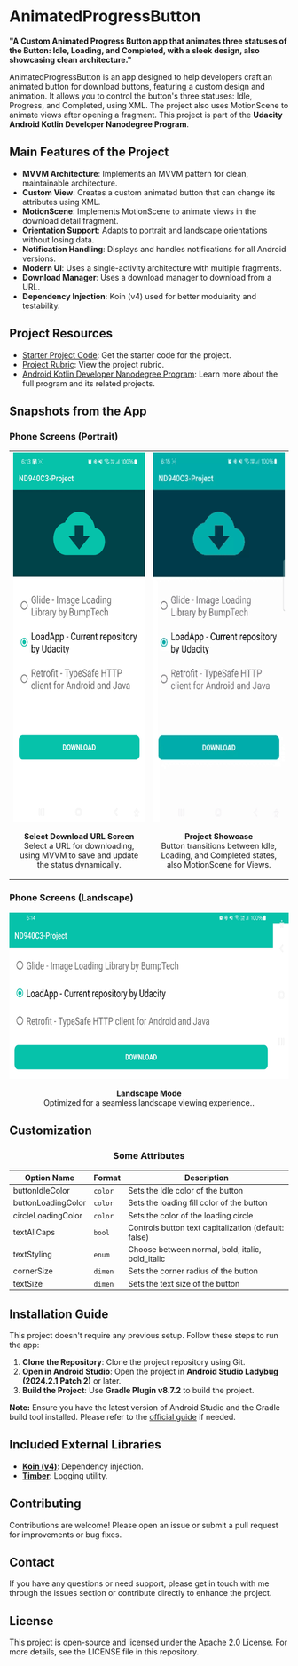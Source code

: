 # AnimatedProgressButton

**"A Custom Animated Progress Button app that animates three statuses of the Button: Idle, Loading, and Completed, with a sleek design, also showcasing clean architecture."**

AnimatedProgressButton is an app designed to help developers craft an animated button for download buttons, featuring a custom design and animation. It allows you to control the button's three statuses: Idle, Progress, and Completed, using XML. The project also uses MotionScene to animate views after opening a fragment. This project is part of the **Udacity Android Kotlin Developer Nanodegree Program**.

## Main Features of the Project

- **MVVM Architecture**: Implements an MVVM pattern for clean, maintainable architecture.
- **Custom View**: Creates a custom animated button that can change its attributes using XML.
- **MotionScene**: Implements MotionScene to animate views in the download detail fragment.
- **Orientation Support**: Adapts to portrait and landscape orientations without losing data.
- **Notification Handling**: Displays and handles notifications for all Android versions.
- **Modern UI**: Uses a single-activity architecture with multiple fragments.
- **Download Manager**: Uses a download manager to download from a URL.
- **Dependency Injection**: Koin (v4) used for better modularity and testability.

## Project Resources

- [Starter Project Code](https://github.com/udacity/nd940-c3-advanced-android-programming-project-starter): Get the starter code for the project.
- [Project Rubric](https://docs.google.com/document/d/1xmW1wM-Ch1pa3Ldoz5TBd-9qXCTSv9LfX2ZOECJrJjE/edit?usp=sharing): View the project rubric.
- [Android Kotlin Developer Nanodegree Program](https://www.udacity.com/course/android-kotlin-developer-nanodegree--nd940): Learn more about the full program and its related projects.

## Snapshots from the App

### Phone Screens (Portrait)  

<div align="center">
<table style="width: 100%; table-layout: fixed;">
<tr>
 <td align="center" style="width: 50%;">
   <img src="./images/select_download_screen.jpg" height="666" alt="Select Download URL Screen"/>
   <p><strong>Select Download URL Screen</strong><br>Select a URL for downloading, using MVVM to save and update the status dynamically.</p>
 </td>
 <td align="center" style="width: 50%;">
   <img src="./images/project_showcase.gif" height="666" alt="Project Showcase"/>
   <p><strong>Project Showcase</strong><br>Button transitions between Idle, Loading, and Completed states, also MotionScene for Views.</p>
 </td>
</tr>
</table>
</div>

### Phone Screens (Landscape)  

<div align="center">
<img src="./images/select_download_screen_landscape.jpg" width="666" height="300" alt="Asteroid List in Landscape Mode"/>
<p><strong>Landscape Mode</strong><br>Optimized for a seamless landscape viewing experience..</p>
</div>  

## Customization

<div align="center">

### Some Attributes

| Option Name        | Format  | Description                                          |
| ------------------ | ------- | ---------------------------------------------------- |
| buttonIdleColor    | `color` | Sets the Idle color of the button                    |
| buttonLoadingColor | `color` | Sets the loading fill color of the button            |
| circleLoadingColor | `color` | Sets the color of the loading circle                 |
| textAllCaps        | `bool`  | Controls button text capitalization (default: false) |
| textStyling        | `enum`  | Choose between normal, bold, italic, bold_italic     |
| cornerSize         | `dimen` | Sets the corner radius of the button                 |
| textSize           | `dimen` | Sets the text size of the button                     |

</div>  

## Installation Guide

This project doesn't require any previous setup. Follow these steps to run the app:

1. **Clone the Repository**: Clone the project repository using Git.
2. **Open in Android Studio**: Open the project in **Android Studio Ladybug (2024.2.1 Patch 2)** or later.
3. **Build the Project**: Use **Gradle Plugin v8.7.2** to build the project.

**Note:** Ensure you have the latest version of Android Studio and the Gradle build tool installed. Please refer to the [official guide](https://developer.android.com/studio/install) if needed.

## Included External Libraries

- **[Koin (v4)](https://github.com/InsertKoinIO/koin)**: Dependency injection.
- **[Timber](https://github.com/JakeWharton/timber)**: Logging utility.

## Contributing

Contributions are welcome! Please open an issue or submit a pull request for improvements or bug fixes.

## Contact

If you have any questions or need support, please get in touch with me through the issues section or contribute directly to enhance the project.

## License

This project is open-source and licensed under the Apache 2.0 License. For more details, see the LICENSE file in this repository.
